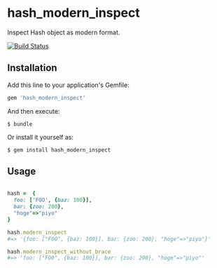 # hash_modern_inspect

Inspect Hash object as modern format.

[![Build Status](https://travis-ci.org/winebarrel/hash_modern_inspect.svg?branch=master)](https://travis-ci.org/winebarrel/hash_modern_inspect)

## Installation

Add this line to your application's Gemfile:

```ruby
gem 'hash_modern_inspect'
```

And then execute:

    $ bundle

Or install it yourself as:

    $ gem install hash_modern_inspect

## Usage

```ruby

hash =  {
  foo: ['FOO', {baz: 100}],
  bar: {zoo: 200},
  "hoge"=>"piyo"
}

hash.modern_inspect
#=> '{foo: ["FOO", {baz: 100}], bar: {zoo: 200}, "hoge"=>"piyo"}'

hash.modern_inspect_without_brace
#=> 'foo: ["FOO", {baz: 100}], bar: {zoo: 200}, "hoge"=>"piyo"'
```
